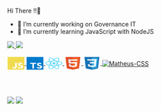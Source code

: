 Hi There !!👋

- 🔭 I’m currently working on Governance IT
- 🌱 I’m currently learning JavaScript with NodeJS

 <div>
    <a href="https://github.com/Mathzera06">
    <img height="150em" src="https://github-readme-stats-git-masterrstaarickstaa.vercel.app/api?username=Mathzera06&show_icons=true&theme=apprentice&include_all_commits=true&count_private=true"/>
    <img height="150em" src="https://github-readme-stats-git-masterrstaarickstaa.vercel.app/api/top-langs/?username=Mathzera06&layout=compact&langs_count=7&theme=apprentice"/>
  </div>



<div style="display: inline_block"><br>
  <img align="center" alt="Matheus-Js" height="30" width="40" src="https://raw.githubusercontent.com/devicons/devicon/master/icons/javascript/javascript-plain.svg">
  <img align="center" alt="Matheus-Ts" height="30" width="40" src="https://raw.githubusercontent.com/devicons/devicon/master/icons/typescript/typescript-plain.svg">
  <img align="center" alt="Matheus-React" height="30" width="40" src="https://raw.githubusercontent.com/devicons/devicon/master/icons/react/react-original.svg">
  <img align="center" alt="Matheus-HTML" height="30" width="40" src="https://raw.githubusercontent.com/devicons/devicon/master/icons/html5/html5-original.svg">
  <img align="center" alt="Matheus-CSS" height="30" width="40" src="https://raw.githubusercontent.com/devicons/devicon/master/icons/css3/css3-original.svg">
<img align="center" alt="Matheus-CSS" height="30" width="40" 
  src="https://www.vectorlogo.zone/logos/nodejs/nodejs-icon.svg"/>

<br></br>

<div>
  <a href = "https://mail.google.com/mail/u/1/?ogbl#inbox"><img src="https://img.shields.io/badge/-Gmail-%23333?style=for-the-badge&logo=gmail&logoColor=white" target="_blank"></a>
  <a href="https://www.linkedin.com/in/matheus-andrade-768875231/" target="_blank"><img src="https://img.shields.io/badge/-LinkedIn-%230077B5?style=for-the-badge&logo=linkedin&logoColor=white" target="_blank"></a> 
  
</div>
</div>
